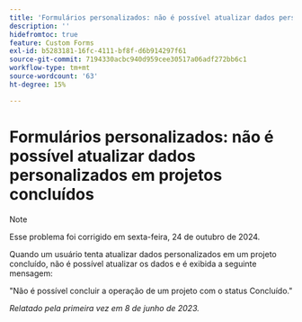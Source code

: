 ```yaml
---
title: 'Formulários personalizados: não é possível atualizar dados personalizados em projetos concluídos'
description: ''
hidefromtoc: true
feature: Custom Forms
exl-id: b5283181-16fc-4111-bf8f-d6b914297f61
source-git-commit: 7194330acbc940d959cee30517a06adf272bb6c1
workflow-type: tm+mt
source-wordcount: '63'
ht-degree: 15%

---
```


# Formulários personalizados: não é possível atualizar dados personalizados em projetos concluídos

>[!NOTE]
>
>Esse problema foi corrigido em sexta-feira, 24 de outubro de 2024.

Quando um usuário tenta atualizar dados personalizados em um projeto concluído, não é possível atualizar os dados e é exibida a seguinte mensagem:

&quot;Não é possível concluir a operação de um projeto com o status Concluído.&quot;

_Relatado pela primeira vez em 8 de junho de 2023._
